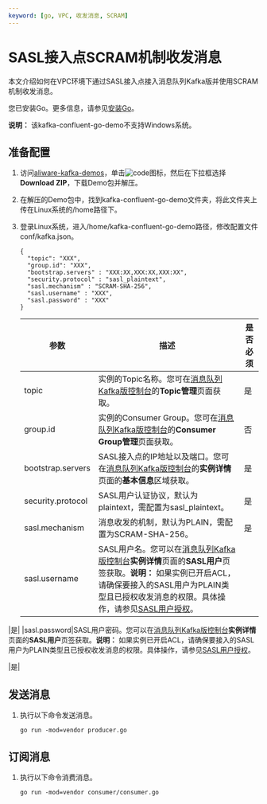 ```yaml
---
keyword: [go, VPC, 收发消息, SCRAM]
---
```


# SASL接入点SCRAM机制收发消息

本文介绍如何在VPC环境下通过SASL接入点接入消息队列Kafka版并使用SCRAM机制收发消息。

您已安装Go。更多信息，请参见[安装Go](https://golang.org/dl/)。

**说明：** 该kafka-confluent-go-demo不支持Windows系统。

## 准备配置

1.  访问[aliware-kafka-demos](https://github.com/AliwareMQ/aliware-kafka-demos)，单击![code](https://static-aliyun-doc.oss-accelerate.aliyuncs.com/assets/img/zh-CN/7278540261/p271734.png)图标，然后在下拉框选择**Download ZIP**，下载Demo包并解压。

2.  在解压的Demo包中，找到kafka-confluent-go-demo文件夹，将此文件夹上传在Linux系统的/home路径下。

3.  登录Linux系统，进入/home/kafka-confluent-go-demo路径，修改配置文件conf/kafka.json。

    ```
    {
      "topic": "XXX",
      "group.id": "XXX",
      "bootstrap.servers" : "XXX:XX,XXX:XX,XXX:XX",
      "security.protocol" : "sasl_plaintext",
      "sasl.mechanism" : "SCRAM-SHA-256",
      "sasl.username" : "XXX",
      "sasl.password" : "XXX"
    }
    ```

    |参数|描述|是否必须|
    |--|--|----|
    |topic|实例的Topic名称。您可在[消息队列Kafka版控制台](https://kafka.console.aliyun.com/?spm=a2c4g.11186623.2.22.6bf72638IfKzDm)的**Topic管理**页面获取。|是|
    |group.id|实例的Consumer Group。您可在[消息队列Kafka版控制台](https://kafka.console.aliyun.com/?spm=a2c4g.11186623.2.22.6bf72638IfKzDm)的**Consumer Group管理**页面获取。|否|
    |bootstrap.servers|SASL接入点的IP地址以及端口。您可在[消息队列Kafka版控制台](https://kafka.console.aliyun.com/?spm=a2c4g.11186623.2.22.6bf72638IfKzDm)的**实例详情**页面的**基本信息**区域获取。|是|
    |security.protocol|SASL用户认证协议，默认为plaintext，需配置为sasl\_plaintext。|是|
    |sasl.mechanism|消息收发的机制，默认为PLAIN，需配置为SCRAM-SHA-256。|是|
    |sasl.username|SASL用户名。您可以在[消息队列Kafka版控制台](https://kafka.console.aliyun.com/?spm=a2c4g.11186623.2.22.6bf72638IfKzDm)**实例详情**页面的**SASL用户**页签获取。**说明：** 如果实例已开启ACL，请确保要接入的SASL用户为PLAIN类型且已授权收发消息的权限。具体操作，请参见[SASL用户授权](/intl.zh-CN/权限控制/SASL用户授权.md)。

|是|
    |sasl.password|SASL用户密码。您可以在[消息队列Kafka版控制台](https://kafka.console.aliyun.com/?spm=a2c4g.11186623.2.22.6bf72638IfKzDm)**实例详情**页面的**SASL用户**页签获取。**说明：** 如果实例已开启ACL，请确保要接入的SASL用户为PLAIN类型且已授权收发消息的权限。具体操作，请参见[SASL用户授权](/intl.zh-CN/权限控制/SASL用户授权.md)。

|是|


## 发送消息

1.  执行以下命令发送消息。

    ```
    go run -mod=vendor producer.go
    ```


## 订阅消息

1.  执行以下命令消费消息。

    ```
    go run -mod=vendor consumer/consumer.go
    ```



